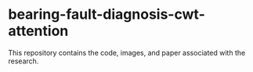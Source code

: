 # bearing-fault-diagnosis-cwt-attention
This repository contains the code, images, and paper associated with the research.
